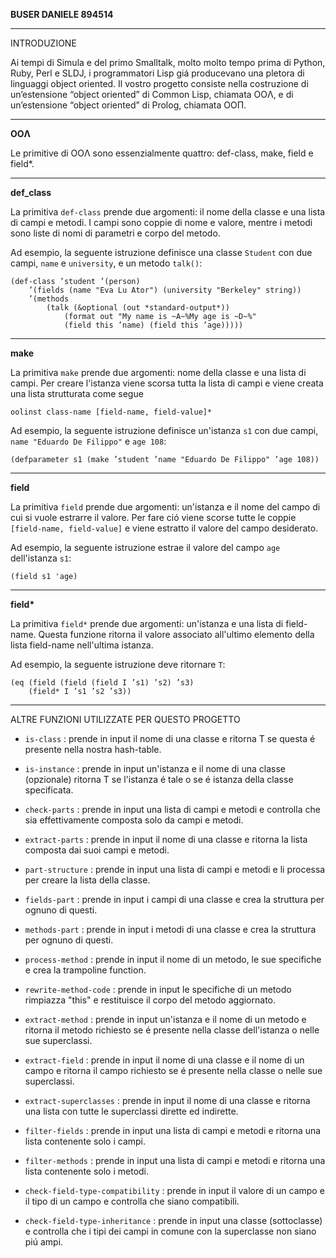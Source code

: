**BUSER DANIELE 894514**

---

INTRODUZIONE

Ai tempi di Simula e del primo Smalltalk, molto molto tempo prima di
Python, Ruby, Perl e SLDJ, i programmatori Lisp giá producevano una
pletora di linguaggi object oriented. Il vostro progetto consiste
nella costruzione di un’estensione “object oriented” di Common Lisp,
chiamata OOΛ, e di un’estensione “object oriented” di Prolog, chiamata
OOΠ.

---

**OOΛ**

Le primitive di OOΛ sono essenzialmente quattro: def-class, make,
field e field\*.

---

**def_class**

La primitiva `def-class` prende due argomenti: il nome della classe e
una lista di campi e metodi. I campi sono coppie di nome e valore,
mentre i metodi sono liste di nomi di parametri e corpo del metodo.

Ad esempio, la seguente istruzione definisce una classe `Student` con
due campi, `name` e `university`, e un metodo `talk()`:

```
(def-class ’student ’(person)
	’(fields (name "Eva Lu Ator") (university "Berkeley" string))
	’(methods
		(talk (&optional (out *standard-output*))
			(format out "My name is ~A~%My age is ~D~%"
			(field this ’name) (field this ’age)))))
```

---

**make**

La primitiva `make` prende due argomenti: nome della classe e una
lista di campi. Per creare l'istanza viene scorsa tutta la lista di
campi e viene creata una lista strutturata come segue

`oolinst class-name [field-name, field-value]*`

Ad esempio, la seguente istruzione definisce un'istanza `s1` con due
campi, `name "Eduardo De Filippo"` e `age 108`:

```
(defparameter s1 (make ’student ’name "Eduardo De Filippo" ’age 108))
```

---

**field**

La primitiva `field` prende due argomenti: un'istanza e il nome del
campo di cui si vuole estrarre il valore. Per fare ció viene scorse
tutte le coppie `[field-name, field-value]` e viene estratto il valore
del campo desiderato.

Ad esempio, la seguente istruzione estrae il valore del campo `age`
dell'istanza `s1`:

```
(field s1 'age)
```

---

**field\***

La primitiva `field*` prende due argomenti: un'istanza e una lista di
field-name. Questa funzione ritorna il valore associato all'ultimo
elemento della lista field-name nell'ultima istanza.

Ad esempio, la seguente istruzione deve ritornare `T`:

```
(eq (field (field (field I ’s1) ’s2) ’s3)
	(field* I ’s1 ’s2 ’s3))
```

---

ALTRE FUNZIONI UTILIZZATE PER QUESTO PROGETTO

- `is-class` : prende in input il nome di una classe e ritorna T se
  questa é presente nella nostra hash-table.
- `is-instance` : prende in input un'istanza e il nome di una classe
  (opzionale) ritorna T se l'istanza é tale o se é istanza della
  classe specificata.

- `check-parts` : prende in input una lista di campi e metodi e
  controlla che sia effettivamente composta solo da campi e metodi.
- `extract-parts` : prende in input il nome di una classe e ritorna la
  lista composta dai suoi campi e metodi.
- `part-structure` : prende in input una lista di campi e metodi e li
  processa per creare la lista della classe.
- `fields-part` : prende in input i campi di una classe e crea la
  struttura per ognuno di questi.
- `methods-part` : prende in input i metodi di una classe e crea la
  struttura per ognuno di questi.
- `process-method` : prende in input il nome di un metodo, le sue
  specifiche e crea la trampoline function.
- `rewrite-method-code` : prende in input le specifiche di un metodo
  rimpiazza "this" e restituisce il corpo del metodo aggiornato.
- `extract-method` : prende in input un'istanza e il nome di un metodo
  e ritorna il metodo richiesto se é presente nella classe
  dell'istanza o nelle sue superclassi.
- `extract-field` : prende in input il nome di una classe e il nome di
  un campo e ritorna il campo richiesto se é presente nella classe o
  nelle sue superclassi.
- `extract-superclasses` : prende in input il nome di una classe e
  ritorna una lista con tutte le superclassi dirette ed indirette.
- `filter-fields` : prende in input una lista di campi e metodi e
  ritorna una lista contenente solo i campi.
- `filter-methods` : prende in input una lista di campi e metodi e
  ritorna una lista contenente solo i metodi.
- `check-field-type-compatibility` : prende in input il valore di un
  campo e il tipo di un campo e controlla che siano compatibili.
- `check-field-type-inheritance` : prende in input una classe
  (sottoclasse) e controlla che i tipi dei campi in comune con la
  superclasse non siano piú ampi.
